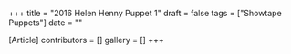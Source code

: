 +++
title = "2016 Helen Henny Puppet 1"
draft = false
tags = ["Showtape Puppets"]
date = ""

[Article]
contributors = []
gallery = []
+++